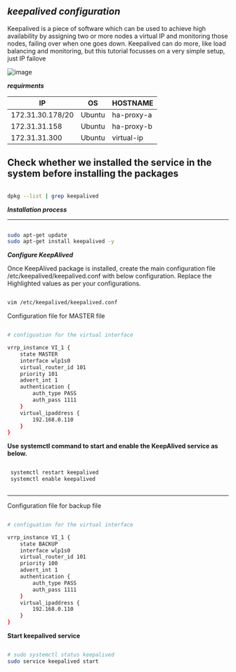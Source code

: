 ## _keepalived configuration_

Keepalived is a piece of software which can be used to achieve high availability by assigning two or more nodes a virtual IP and monitoring those nodes, failing over when one goes down. Keepalived can do more, like load balancing and monitoring, but this tutorial focusses on a very simple setup, just IP failove


![image](https://assets.digitalocean.com/articles/high_availability/ha-diagram-animated.gif)


**_requirments_**

|IP|OS|HOSTNAME|
|---|---|---|
|172.31.30.178/20|Ubuntu|ha-proxy-a|
|172.31.31.158|Ubuntu|ha-proxy-b|
|172.31.31.300|Ubuntu|virtual-ip|


## Check whether we installed the service in the system before installing the packages

~~~bash

dpkg --list | grep keepalived

~~~

**_Installation process_**

---

~~~bash

sudo apt-get update
sudo apt-get install keepalived -y

~~~

**_Configure KeepAlived_**

Once KeepAlived package is installed, create the main configuration file /etc/keepalived/keepalived.conf with below configuration. Replace the Highlighted values as per your configurations.

~~~bash

vim /etc/keepalived/keepalived.conf

~~~

Configuration file for MASTER file

~~~bash

# configuation for the virtual interface

vrrp_instance VI_1 {
    state MASTER
    interface wlp1s0
    virtual_router_id 101
    priority 101
    advert_int 1
    authentication {
        auth_type PASS
        auth_pass 1111
    }
    virtual_ipaddress {
        192.168.0.110
    }
}

~~~

**Use systemctl command to start and enable the KeepAlived service as below.**
~~~bash

 systemctl restart keepalived
 systemctl enable keepalived
 
~~~


----


Configuration file for backup file


~~~bash

# configuation for the virtual interface

vrrp_instance VI_1 {
    state BACKUP
    interface wlp1s0
    virtual_router_id 101
    priority 100
    advert_int 1
    authentication {
        auth_type PASS
        auth_pass 1111
    }
    virtual_ipaddress {
        192.168.0.110
    }
}


~~~

**Start keepalived service**
~~~bash

# sudo systemctl status keepalived
sudo service keepalived start

~~~

